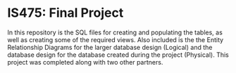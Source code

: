 # IS475: Final Project
In this repository is the SQL files for creating and populating the tables, as well as creating some of the required views. Also included is the the Entity Relationship Diagrams for the larger database design (Logical) and the database design for the database created during the project (Physical). This project was completed along with two other partners.
